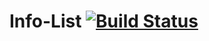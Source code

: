 # Info-List [![Build Status](https://travis-ci.org/pixar02/Info-List.svg?branch=master)](https://travis-ci.org/Ktar5/Info-Board)
